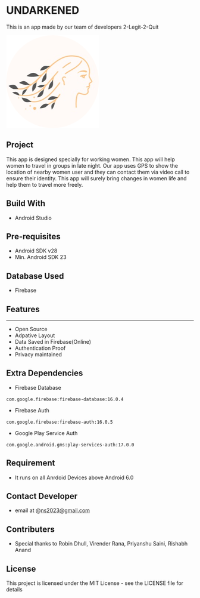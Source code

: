 # UNDARKENED
This is an app made by our team of developers 2-Legit-2-Quit

![img](https://github.com/NishitSingh2023/UNDARKENED/blob/master/app/src/main/res/drawable-v24/nav_logo.png)
## Project
This app is designed specially for working women. This app will help women to travel in groups in late night.
Our app uses GPS to show the location of nearby women user and they can contact them via video call to ensure their identity.
This app will surely bring changes in women life and help them to travel more freely.

## Build With
* Android Studio

## Pre-requisites
- Android SDK v28
- Min. Android SDK 23

## Database Used
* Firebase

## Features
-------
- Open Source
- Adpative Layout
- Data Saved in Firebase(Online)
- Authentication Proof
- Privacy maintained

 ## Extra Dependencies
- Firebase Database
```
com.google.firebase:firebase-database:16.0.4
```
- Firebase Auth
```
com.google.firebase:firebase-auth:16.0.5
```
- Google Play Service Auth
```
com.google.android.gms:play-services-auth:17.0.0
```

## Requirement
* It runs on all Anrdoid Devices above Android 6.0

## Contact Developer
* email at @ns2023@gmail.com

## Contributers
* Special thanks to Robin Dhull, Virender Rana, Priyanshu Saini, Rishabh Anand

## License
This project is licensed under the MIT License - see the LICENSE file for details
